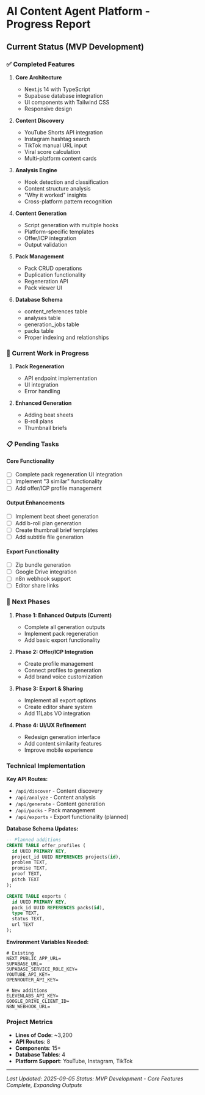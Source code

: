 # AI Content Agent Platform - Progress Report

## Current Status (MVP Development)

### ✅ Completed Features

1. **Core Architecture**
   - Next.js 14 with TypeScript
   - Supabase database integration
   - UI components with Tailwind CSS
   - Responsive design

2. **Content Discovery**
   - YouTube Shorts API integration
   - Instagram hashtag search
   - TikTok manual URL input
   - Viral score calculation
   - Multi-platform content cards

3. **Analysis Engine**
   - Hook detection and classification
   - Content structure analysis
   - "Why it worked" insights
   - Cross-platform pattern recognition

4. **Content Generation**
   - Script generation with multiple hooks
   - Platform-specific templates
   - Offer/ICP integration
   - Output validation

5. **Pack Management**
   - Pack CRUD operations
   - Duplication functionality
   - Regeneration API
   - Pack viewer UI

6. **Database Schema**
   - content_references table
   - analyses table
   - generation_jobs table
   - packs table
   - Proper indexing and relationships

### 🚧 Current Work in Progress

1. **Pack Regeneration**
   - API endpoint implementation
   - UI integration
   - Error handling

2. **Enhanced Generation**
   - Adding beat sheets
   - B-roll plans
   - Thumbnail briefs

### 📋 Pending Tasks

#### Core Functionality
- [ ] Complete pack regeneration UI integration
- [ ] Implement "3 similar" functionality
- [ ] Add offer/ICP profile management

#### Output Enhancements
- [ ] Implement beat sheet generation
- [ ] Add b-roll plan generation
- [ ] Create thumbnail brief templates
- [ ] Add subtitle file generation

#### Export Functionality
- [ ] Zip bundle generation
- [ ] Google Drive integration
- [ ] n8n webhook support
- [ ] Editor share links

### 🚀 Next Phases

1. **Phase 1: Enhanced Outputs (Current)**
   - Complete all generation outputs
   - Implement pack regeneration
   - Add basic export functionality

2. **Phase 2: Offer/ICP Integration**
   - Create profile management
   - Connect profiles to generation
   - Add brand voice customization

3. **Phase 3: Export & Sharing**
   - Implement all export options
   - Create editor share system
   - Add 11Labs VO integration

4. **Phase 4: UI/UX Refinement**
   - Redesign generation interface
   - Add content similarity features
   - Improve mobile experience

### Technical Implementation

**Key API Routes:**
- `/api/discover` - Content discovery
- `/api/analyze` - Content analysis
- `/api/generate` - Content generation
- `/api/packs` - Pack management
- `/api/exports` - Export functionality (planned)

**Database Schema Updates:**
```sql
-- Planned additions
CREATE TABLE offer_profiles (
  id UUID PRIMARY KEY,
  project_id UUID REFERENCES projects(id),
  problem TEXT,
  promise TEXT,
  proof TEXT,
  pitch TEXT
);

CREATE TABLE exports (
  id UUID PRIMARY KEY,
  pack_id UUID REFERENCES packs(id),
  type TEXT,
  status TEXT,
  url TEXT
);
```

**Environment Variables Needed:**
```env
# Existing
NEXT_PUBLIC_APP_URL=
SUPABASE_URL=
SUPABASE_SERVICE_ROLE_KEY=
YOUTUBE_API_KEY=
OPENROUTER_API_KEY=

# New additions
ELEVENLABS_API_KEY=
GOOGLE_DRIVE_CLIENT_ID=
N8N_WEBHOOK_URL=
```

### Project Metrics
- **Lines of Code**: ~3,200
- **API Routes**: 8
- **Components**: 15+
- **Database Tables**: 4
- **Platform Support**: YouTube, Instagram, TikTok

---
*Last Updated: 2025-09-05*
*Status: MVP Development - Core Features Complete, Expanding Outputs*
